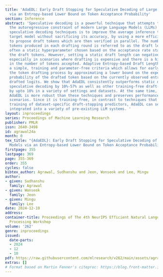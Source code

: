 ```yaml
---
title: 'AdaEDL: Early Draft Stopping for Speculative Decoding of Large Language Models
  via an Entropy-based Lower Bound on Token Acceptance Probability'
section: Inference
abstract: 'Speculative decoding is a powerful technique that attempts to circumvent
  the autoregressive constraint of modern Large Language Models (LLMs). The aim of
  speculative decoding techniques is to improve the average inference time of a large,
  target model without sacrificing its accuracy, by using a more efficient draft model
  to propose draft tokens which are then verified in parallel. The number of draft
  tokens produced in each drafting round is referred to as the draft length and is
  often a static hyperparameter chosen based on the acceptance rate statistics of
  the draft tokens. However, setting a static draft length can negatively impact performance,
  especially in scenarios where drafting is expensive and there is a high variance
  in the number of tokens accepted. Adaptive Entropy-based Draft Length (AdaEDL) is
  a simple, training and parameter-free criteria which allows for early stopping of
  the token drafting process by approximating a lower bound on the expected acceptance
  probability of the drafted token based on the currently observed entropy of the
  drafted logits. We show that AdaEDL consistently outperforms static draft-length
  speculative decoding by 10%-57% as well as other training-free draft-stopping techniques
  by upto 10% in a variety of settings and datasets. At the same time, we show that
  AdaEDL is more robust than these techniques and preserves performance in high-sampling-temperature
  scenarios. Since it is training-free, in contrast to techniques that rely on the
  training of dataset-specific draft-stopping predictors, AdaEDL can seamlessly be
  integrated into a variety of pre-existing LLM systems. '
layout: inproceedings
series: Proceedings of Machine Learning Research
publisher: PMLR
issn: 2640-3498
id: agrawal24a
month: 0
tex_title: "{AdaEDL}: Early Draft Stopping for Speculative Decoding of Large Language
  Models via an Entropy-based Lower Bound on Token Acceptance Probability"
firstpage: 355
lastpage: 369
page: 355-369
order: 355
cycles: false
bibtex_author: Agrawal, Sudhanshu and Jeon, Wonseok and Lee, Mingu
author:
- given: Sudhanshu
  family: Agrawal
- given: Wonseok
  family: Jeon
- given: Mingu
  family: Lee
date: 2024-12-10
address:
container-title: Proceedings of The 4th NeurIPS Efficient Natural Language and Speech
  Processing Workshop
volume: '262'
genre: inproceedings
issued:
  date-parts:
  - 2024
  - 12
  - 10
pdf: https://raw.githubusercontent.com/mlresearch/v262/main/assets/agrawal24a/agrawal24a.pdf
extras: []
# Format based on Martin Fenner's citeproc: https://blog.front-matter.io/posts/citeproc-yaml-for-bibliographies/
---
```

